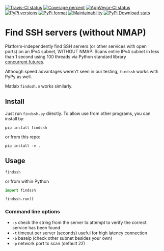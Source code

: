 [![Travis-CI status](https://travis-ci.org/scivision/findssh.svg?branch=master)](https://travis-ci.org/scivision/findssh)
[![Coverage percent](https://coveralls.io/repos/github/scivision/findssh/badge.svg?branch=master)](https://coveralls.io/github/scivision/findssh?branch=master)
[![AppVeyor-CI status](https://ci.appveyor.com/api/projects/status/pk5ebkekh0u4q90t?svg=true)](https://ci.appveyor.com/project/scivision/findssh)
[![PyPi versions](https://img.shields.io/pypi/pyversions/findssh.svg)](https://pypi.python.org/pypi/findssh)
[![PyPi format](https://img.shields.io/pypi/format/findssh.svg)](https://pypi.python.org/pypi/findssh)
[![Maintainability](https://api.codeclimate.com/v1/badges/c7409d3c78d12c3df14b/maintainability)](https://codeclimate.com/github/scivision/findssh/maintainability)
[![PyPi Download stats](http://pepy.tech/badge/findssh)](http://pepy.tech/project/findssh)

# Find SSH servers (without NMAP)

Platform-independently find SSH servers (or other services with open ports) on an IPv4 subnet, WITHOUT NMAP.
Scans entire IPv4 subnet in less than 1 second using 100 threads via Python standard library
[concurrent.futures](https://docs.python.org/3/library/concurrent.futures.html).

Although speed advantages weren't seen in our testing, `findssh` works with PyPy as well.

Matlab `findssh.m` works similarly.

## Install

Just run `findssh.py` directly.
To allow use from other programs, you can install by:

    pip install findssh

or from this repo:

    pip install -e .


## Usage

    findssh

or from within Python

```python
import findssh

findssh.run()
```

### Command line options

* `-s`  check the string from the server to attempt to verify the correct service has been found
* `-t` timeout per server (seconds)  useful for high latency connection
* `-b` baseip (check other subnet besides your own) 
* `-p` network port to scan (default 22)
